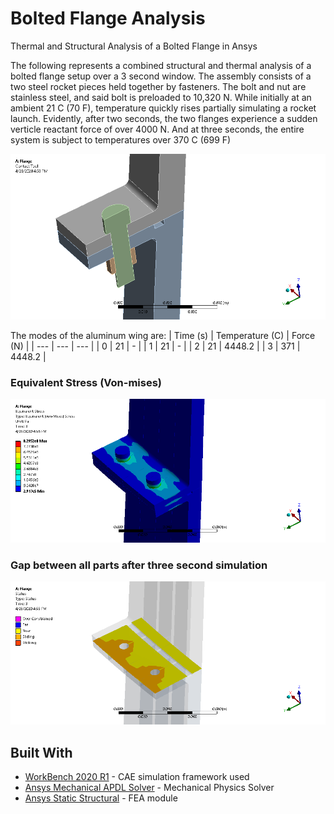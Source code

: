 # Bolted Flange Analysis
Thermal and Structural Analysis of a Bolted Flange in Ansys

The following represents a combined structural and thermal analysis of a bolted flange setup over a 3 second window. The assembly consists of a two steel rocket pieces held together by fasteners. 
The bolt and nut are stainless steel, and said bolt is preloaded to 10,320 N. While initially at an ambient 21 C (70 F), temperature quickly rises partially simulating a rocket launch.
Evidently, after two seconds, the two flanges experience a sudden verticle reactant force of over 4000 N. And at three seconds, the entire system is subject to temperatures over 370 C (699 F) 

![](boltedFlange_files/user_files/simulating_contact.PNG)

The modes of the aluminum wing are:
| Time (s) | Temperature (C) | Force (N) |
| ---      | ---       | ---       |
| 0 | 21 | - |
| 1 | 21 | - |
| 2 | 21 | 4448.2 |
| 3 | 371 | 4448.2 |

### Equivalent Stress (Von-mises)
![](boltedFlange_files/user_files/equiv_stress.png)
### Gap between all parts after three second simulation
![](boltedFlange_files/user_files/end_of_sim_gap.png)


## Built With

* [WorkBench 2020 R1](https://www.ansys.com/products/platform) - CAE simulation framework used
* [Ansys Mechanical APDL Solver](https://www.ansys.com/services/training-center/structures/introduction-to-ansys-mechanical-apdl) - Mechanical Physics Solver
* [Ansys Static Structural](https://www.ansys.com/products/structures) - FEA module
